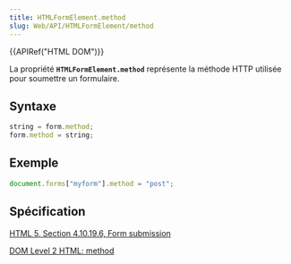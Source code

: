```yaml
---
title: HTMLFormElement.method
slug: Web/API/HTMLFormElement/method
---
```


{{APIRef("HTML DOM")}}

La propriété **`HTMLFormElement.method`** représente la méthode HTTP utilisée pour soumettre un formulaire.

## Syntaxe

```js
string = form.method;
form.method = string;
```

## Exemple

```js
document.forms["myform"].method = "post";
```

## Spécification

[HTML 5, Section 4.10.19.6, Form submission](http://www.w3.org/TR/html5/association-of-controls-and-forms.html#dom-fs-method)

[DOM Level 2 HTML: method](http://www.w3.org/TR/DOM-Level-2-HTML/html.html#ID-82545539)
